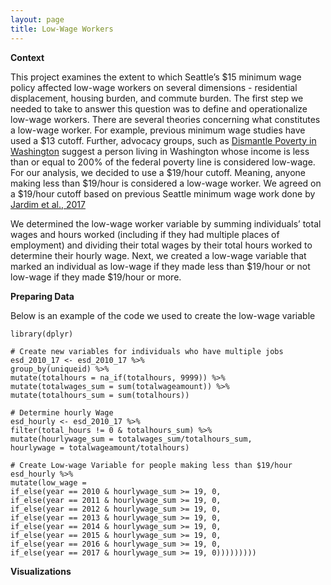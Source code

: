 ```yaml
---
layout: page
title: Low-Wage Workers
---
```


**Context**

This project examines the extent to which Seattle’s \$15 minimum wage policy affected low-wage workers on several dimensions - residential displacement, housing burden, and commute burden. The first step we needed to take to answer this question was to define and operationalize low-wage workers. There are several theories concerning what constitutes a low-wage worker. For example, previous minimum wage studies have used a $13 cutoff. Further, advocacy groups, such as [Dismantle Poverty in Washington](https://dismantlepovertyinwa.com/) suggest a person living in Washington whose income is less than or equal to 200% of the federal poverty line is considered low-wage. For our analysis, we decided to use a \$19/hour cutoff. Meaning, anyone making less than \$19/hour is considered a low-wage worker. We agreed on a \$19/hour cutoff based on previous Seattle minimum wage work done by [Jardim et al., 2017]( https://www.nber.org/system/files/working_papers/w23532/w23532.pdf)

We determined the low-wage worker variable by summing individuals’ total wages and hours worked (including if they had multiple places of employment) and dividing their total wages by their total hours worked to determine their hourly wage. Next, we created a low-wage variable that marked an individual as low-wage if they made less than \$19/hour or not low-wage if they made \$19/hour or more. 

**Preparing Data**

Below is an example of the code we used to create the low-wage variable

```
library(dplyr)

# Create new variables for individuals who have multiple jobs
esd_2010_17 <- esd_2010_17 %>% 
group_by(uniqueid) %>% 
mutate(totalhours = na_if(totalhours, 9999)) %>% 
mutate(totalwages_sum = sum(totalwageamount)) %>% 
mutate(totalhours_sum = sum(totalhours))

# Determine hourly Wage
esd_hourly <- esd_2010_17 %>% 
filter(total_hours != 0 & totalhours_sum) %>% 
mutate(hourlywage_sum = totalwages_sum/totalhours_sum,
hourlywage = totalwageamount/totalhours)

# Create Low-wage Variable for people making less than $19/hour
esd_hourly %>% 
mutate(low_wage = 
if_else(year == 2010 & hourlywage_sum >= 19, 0,
if_else(year == 2011 & hourlywage_sum >= 19, 0,
if_else(year == 2012 & hourlywage_sum >= 19, 0,
if_else(year == 2013 & hourlywage_sum >= 19, 0,
if_else(year == 2014 & hourlywage_sum >= 19, 0,
if_else(year == 2015 & hourlywage_sum >= 19, 0,
if_else(year == 2016 & hourlywage_sum >= 19, 0,
if_else(year == 2017 & hourlywage_sum >= 19, 0)))))))))
```

**Visualizations**

